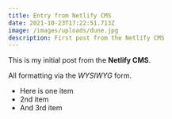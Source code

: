 ```yaml
---
title: Entry from Netlify CMS
date: 2021-10-23T17:22:51.713Z
image: /images/uploads/dune.jpg
description: First post from the Netlify CMS
---
```

This is my initial post from the **Netlify CMS**.

All formatting via the *WYSIWYG* form.

* Here is one item
* 2nd item
* And 3rd item
